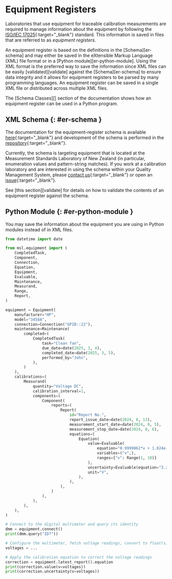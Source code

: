 # Equipment Registers

Laboratories that use equipment for traceable calibration measurements are required to manage information about the equipment by following the [ISO/IEC 17025](https://www.iso.org/ISO-IEC-17025-testing-and-calibration-laboratories.html){:target="_blank"} standard. This information is saved in files that are referred to as *equipment registers*.

An equipment register is based on the definitions in the [Schema][er-schema] and may either be saved in the eXtensible Markup Language (XML) file format or in a [Python module][er-python-module]. Using the XML format is the preferred way to save the information since XML files can be easily [validated][validate] against the [Schema][er-schema] to ensure data integrity and it allows for equipment registers to be parsed by many programming languages. An equipment register can be saved in a single XML file or distributed across multiple XML files.

The [Schema Classes][] section of the documentation shows how an equipment register can be used in a Python program.

## XML Schema {: #er-schema }

The documentation for the equipment-register schema is available [here](https://mslnz.github.io/equipment-register-schema/latest/){:target="_blank"} and development of the schema is performed in the [repository](https://github.com/MSLNZ/equipment-register-schema){:target="_blank"}.

Currently, the schema is targeting equipment that is located at the Measurement Standards Laboratory of New Zealand (in particular, enumeration values and pattern-string matches). If you work at a calibration laboratory and are interested in using the schema within your Quality Management System, please [contact us](https://www.measurement.govt.nz/contact-us){:target="_blank"} or open an [issue](https://github.com/MSLNZ/equipment-register-schema/issues){:target="_blank"}.

See [this section][validate] for details on how to validate the contents of an equipment register against the schema.

## Python Module {: #er-python-module }

You may save the information about the equipment you are using in Python modules instead of in XML files.

```python
from datetime import date

from msl.equipment import (
    CompletedTask,
    Component,
    Connection,
    Equation,
    Equipment,
    Evaluable,
    Maintenance,
    Measurand,
    Range,
    Report,
)

equipment = Equipment(
    manufacturer="HP",
    model="3458A",
    connection=Connection("GPIB::22"),
    maintenance=Maintenance(
        completed=(
            CompletedTask(
                task="Clean fan",
                due_date=date(2025, 3, 4),
                completed_date=date(2025, 3, 5),
                performed_by="John",
            ),
        )
    ),
    calibrations=(
        Measurand(
            quantity="Voltage DC",
            calibration_interval=1,
            components=(
                Component(
                    reports=(
                        Report(
                            id="Report No.",
                            report_issue_date=date(2024, 8, 13),
                            measurement_start_date=date(2024, 8, 5),
                            measurement_stop_date=date(2024, 8, 6),
                            equations=(
                                Equation(
                                    value=Evaluable(
                                        equation="0.9999862*v + 1.024e-5",
                                        variables=("v",),
                                        ranges={"v": Range(1, 10)}
                                    ),
                                    uncertainty=Evaluable(equation="3.2e-6"),
                                    unit="V",
                                ),
                            ),
                        ),
                    )
                ),
            ),
        ),
    ),
)

# Connect to the digital multimeter and query its identity
dmm = equipment.connect()
print(dmm.query("ID?"))

# Configure the multimeter, fetch voltage readings, convert to float(s)
voltages = ...

# Apply the calibration equation to correct the voltage readings
correction = equipment.latest_report().equation
print(correction.value(v=voltages))
print(correction.uncertainty(v=voltages))
```
